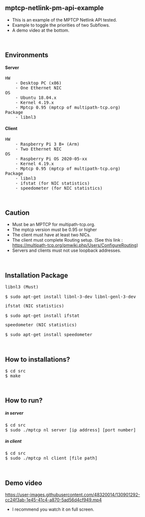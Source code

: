 ## mptcp-netlink-pm-api-example
* This is an example of the MPTCP Netlink API tested.
* Example to toggle the priorities of two Subflows.
* A demo video at the bottom.

<br>

## Environments
#### Server
<pre>
HW
	- Desktop PC (x86)
	- One Ethernet NIC
OS
	- Ubuntu 18.04.x
	- Kernel 4.19.x
	- Mptcp 0.95 (mptcp of multipath-tcp.org)
Package
	- libnl3
</pre>
#### Client
<pre>
HW
	- Raspberry Pi 3 B+ (Arm)
	- Two Ethernet NIC
OS
	- Raspberry Pi OS 2020-05-xx
	- Kernel 4.19.x
	- Mptcp 0.95 (mptcp of multipath-tcp.org)
Package
	- libnl3
	- ifstat (for NIC statistics)
	- speedometer (for NIC statistics)
</pre>  

<br>

## Caution
* Must be an MPTCP for multipath-tcp.org.
* The mptcp version must be 0.95 or higher
* The client must have at least two NICs.
* The client must complete Routing setup. (See this link : https://multipath-tcp.org/pmwiki.php/Users/ConfigureRouting)
* Servers and clients must not use loopback addresses.

<br>

## Installation Package
<pre>
libnl3 (Must)

$ sudo apt-get install libnl-3-dev libnl-genl-3-dev
</pre>
<pre>
ifstat (NIC statistics)

$ sudo apt-get install ifstat
</pre>
<pre>
speedometer (NIC statistics)

$ sudo apt-get install speedometer
</pre>

<br>

## How to installations?
<pre>
$ cd src
$ make
</pre>

<br>

## How to run?
##### in server
<pre>
$ cd src
$ sudo ./mptcp_nl_server [ip_address] [port_number]
</pre>
##### in client
<pre>
$ cd src
$ sudo ./mptcp_nl_client [file_path]
</pre>

<br>

## Demo video
https://user-images.githubusercontent.com/48320014/130901292-cc24f3ab-1e45-41c4-a870-5ad56d4cf949.mp4
* I recommend you watch it on full screen.



